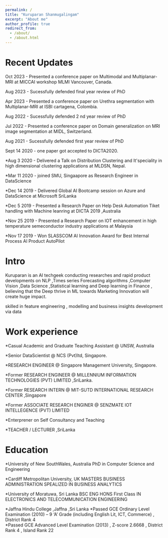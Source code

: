 ```yaml
---
permalink: /
title: "Kuruparan Shanmugalingam"
excerpt: "About me"
author_profile: true
redirect_from: 
  - /about/
  - /about.html
---
```

Recent Updates
======

Oct 2023 - Presented a conference paper on  Multimodal and  Multiplanar-MRI  at MICCAI workshop MLMI  Vancouver, Canada.

Aug 2023 - Sucessfully defended final year  review of PhD

Apr 2023 - Presented a conference paper on  Urethra segmentation with Multiplanar-MRI  at ISBI cartagena, Colombia.

Aug 2022 - Sucessfully defended 2 nd year  review of PhD

Jul 2022 - Presented a conference paper on Domain generalization on MRI image segmentation at MIDL, Switzerland.

Aug 2021 - Sucessfully defended first year review of PhD

Sept 14 2020 - one paper got accepted to DICTA2020.

*Aug 3 2020 - Delivered a Talk on Distribution Clustering and It'speciality in high dimensional clustering applications at MLDSN, Nepal.

*Mar 11 2020 - joined SMU, Singaapore as Research Engineer in DataScience

*Dec 14 2019 - Delivered Global AI Bootcamp session on Azure and DataScience at Microsoft SriLanka

*Dec 5 2019 - Presented a Research Paper on Help Desk Automation  Tiket handling with Machine leanring at DICTA 2019 ,Australia

*Nov 25 2019 - Presented a Research Paper on IOT enhancement in high temperature semeconductor industry applications at Malaysia

*Nov 17 2019 - Won SLASSCOM AI Innovation Award for Best Internal Process AI Product AutoPilot


Intro
======

Kuruparan is an AI techgeek conducting researches and rapid product developments on NLP ,Times series Forecasting algorithms ,Computer Vision ,Data Science ,Statistical learning and Deep learning in Finance , believing that the Deep thrive in ML towards Marketing Innovation will create huge impact.

skilled in feature engineering , modelling and business insights development via data 


                                                                    
Work experience
======
*Casual Academic and Graduate Teaching Assistant @ UNSW, Australia

*Senior DataScientist @ NCS (Pvt)ltd, Singapore.

*RESEARCH ENGINEER @ Singapore Management University, Singapore.  

*Former RESEARCH ENGINEER @ MILLENNIUM INFORMATION TECHNOLOGIES (PVT) LIMITED ,SriLanka.  

*Former RESEARCH INTERN  @ MIT-SUTD INTERNATIONAL RESEARCH CENTER ,Singapore    

*Former ASSOCIATE RESEARCH ENGINER @ SENZMATE IOT INTELLEGENCE (PVT) LIMITED     

*Enterprener on Self Consultancy and  Teaching 

*TEACHER / LECTURER ,SriLanka


Education
======

*University of New SouthWales, Australia                                                                                                  PhD in Computer Science and Engineering  

*Cardiff Metropolitan University, UK                                                                                                      MASTERS BUSINESS ADMINISTRATION SPEALIZED IN BUSINESS ANALYTICS    

*University of Moratuwa, Sri Lanka                                                                                                        BSC ENG HONS First Class IN ELECTRONICS AND TELECOMMUNICATION ENGINEERING                                                            

*Jaffna Hindu College ,Jaffna ,Sri Lanka
*Passed GCE Ordinary Level Examination (2010) – 9 ‘A’ Grade (including English Lit, ICT, Commerce) ,    District Rank 4    
*Passed GCE Advanced Level Examination (2013) , Z-score   2.6668 , District Rank 4 ,  Island Rank 22                                                              
                                                                                          
 




  
